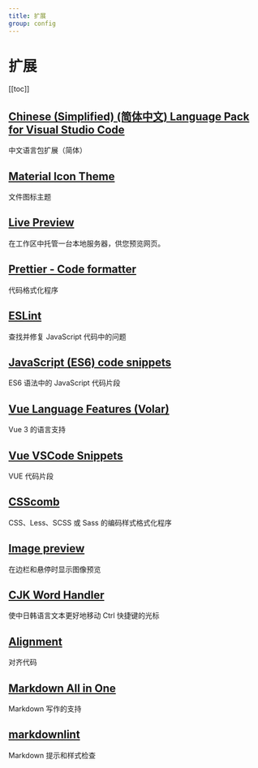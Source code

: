 ```yaml
---
title: 扩展
group: config
---
```


# 扩展

[[toc]]

## [Chinese (Simplified) (简体中文) Language Pack for Visual Studio Code](https://marketplace.visualstudio.com/items?itemName=MS-CEINTL.vscode-language-pack-zh-hans)

中文语言包扩展（简体）

## [Material Icon Theme](https://marketplace.visualstudio.com/items?itemName=PKief.material-icon-theme)

文件图标主题

## [Live Preview](https://marketplace.visualstudio.com/items?itemName=ms-vscode.live-server)

在工作区中托管一台本地服务器，供您预览网页。

## [Prettier - Code formatter](https://marketplace.visualstudio.com/items?itemName=esbenp.prettier-vscode)

代码格式化程序

## [ESLint](https://marketplace.visualstudio.com/items?itemName=dbaeumer.vscode-eslint)

查找并修复 JavaScript 代码中的问题

## [JavaScript (ES6) code snippets](https://marketplace.visualstudio.com/items?itemName=xabikos.JavaScriptSnippets)

ES6 语法中的 JavaScript 代码片段

## [Vue Language Features (Volar)](https://marketplace.visualstudio.com/items?itemName=Vue.volar)

Vue 3 的语言支持

## [Vue VSCode Snippets](https://marketplace.visualstudio.com/items?itemName=sdras.vue-vscode-snippets)

VUE 代码片段

## [CSScomb](https://marketplace.visualstudio.com/items?itemName=mrmlnc.vscode-csscomb)

CSS、Less、SCSS 或 Sass 的编码样式格式化程序

## [Image preview](https://marketplace.visualstudio.com/items?itemName=kisstkondoros.vscode-gutter-preview)

在边栏和悬停时显示图像预览

## [CJK Word Handler](https://marketplace.visualstudio.com/items?itemName=SharzyL.cjk-word-handler)

使中日韩语言文本更好地移动 Ctrl 快捷键的光标

## [Alignment](https://marketplace.visualstudio.com/items?itemName=annsk.alignment)

对齐代码

## [Markdown All in One](https://marketplace.visualstudio.com/items?itemName=yzhang.markdown-all-in-one)

Markdown 写作的支持

## [markdownlint](https://marketplace.visualstudio.com/items?itemName=DavidAnson.vscode-markdownlint)

Markdown 提示和样式检查
